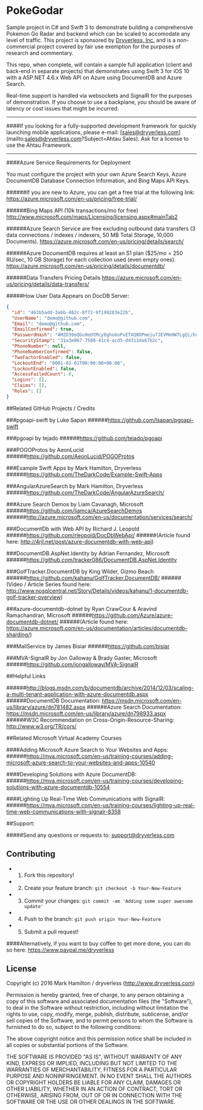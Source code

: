 # PokeGodar
Sample project in C# and Swift 3 to demonstrate building a comprehensive Pokemon Go Radar and backend which can be scaled to accomodate any level of traffic. This project is sponsored by [Dryverless, Inc.](http://www.dryverless.com) and is a non-commercial project covered by fair use exemption for the purposes of research and commentary.

This repo, when complete, will contain a sample full application (client and back-end in separate projects) that demonstrates using Swift 3 for iOS 10 with a ASP.NET 4.6.x Web API on Azure using DocumentDB and Azure Search.

Real-time support is handled via websockets and SignalR for the purposes of demonstration. If you choose to use a backplane, you should be aware of latency or cost issues that might be incurred.

<hr />

####If you looking for a fully-supported development framework for quickly launching mobile applications, please e-mail: [sales@dryverless.com](mailto:sales@dryverless.com?Subject=Ahtau Sales). Ask for a license to use the Ahtau Framework.

<hr />

####Azure Service Requirements for Deployment

You must configure the project with your own Azure Search Keys, Azure DocumentDB Database Connection Information, and Bing Maps API Keys.

######If you are new to Azure, you can get a free trial at the following link: 
https://azure.microsoft.com/en-us/pricing/free-trial/

######Bing Maps API (10k transactions/mo for free)
http://www.microsoft.com/maps/Licensing/licensing.aspx#mainTab2

######Azure Search Service are free excluding outbound data transfers (3 data connections / indexes / indexers, 50 MB Total Storage, 10,000 Documents).
https://azure.microsoft.com/en-us/pricing/details/search/

######Azure DocumentDB requires at least an S1 plan ($25/mo = 250 RU/sec, 10 GB Storage) for each collection used (even empty ones).
https://azure.microsoft.com/en-us/pricing/details/documentdb/

######Data Transfers Pricing Details
https://azure.microsoft.com/en-us/pricing/details/data-transfers/

#####How User Data Appears on DocDB Server:
```json
{
  "id": "463b5add-3abb-482c-8f72-9f199203e22b",
  "UserName": "demo@github.com",
  "Email": "demo@github.com",
  "EmailConfirmed": true,
  "PasswordHash": "AMZO39oQGu9eUtMcy8gho6oPxETXQ8OPmeju7JEVMeHW7LgQi/hcnEATX7294xfBKg==",
  "SecurityStamp": "31a3e067-7508-41c4-acd5-d4311da67b2c",
  "PhoneNumber": null,
  "PhoneNumberConfirmed": false,
  "TwoFactorEnabled": false,
  "LockoutEnd": "0001-01-01T00:00:00+00:00",
  "LockoutEnabled": false,
  "AccessFailedCount": 0,
  "Logins": [],
  "Claims": [],
  "Roles": []
}
```

##Related GitHub Projects / Credits

###pgoapi-swift by Luke Sapan
######https://github.com/lsapan/pgoapi-swift

###pgoapi by tejado
######https://github.com/tejado/pgoapi

###POGOProtos by AeonLucid
######https://github.com/AeonLucid/POGOProtos

###Example Swift Apps by Mark Hamilton, Dryverless
######https://github.com/TheDarkCode/Example-Swift-Apps

###AngularAzureSearch by Mark Hamilton, Dryverless
######https://github.com/TheDarkCode/AngularAzureSearch/

###Azure Search Demos by Liam Cavanagh, Microsoft
######https://github.com/liamca/AzureSearchDemos
######http://azure.microsoft.com/en-us/documentation/services/search/

###DocumentDb with Web API by Richard J. Leopold
######https://github.com/rleopold/DocDbWebApi/
######(Article found here: http://4rjl.net/post/azure-documentdb-with-web-api)

###DocumentDB.AspNet.Identity by Adrian Fernandez, Microsoft
######https://github.com/tracker086/DocumentDB.AspNet.Identity

###GolfTracker.DocumentDB by King Wilder, Gizmo Beach
######https://github.com/kahanu/GolfTracker.DocumentDB/
######(Video / Article Series found here: http://www.nosqlcentral.net/Story/Details/videos/kahanu/1-documentdb-golf-tracker-overview)

###azure-documentdb-dotnet by Ryan CrawCour & Aravind Ramachandran, Microsoft
######https://github.com/Azure/azure-documentdb-dotnet/
######(Article found here: https://azure.microsoft.com/en-us/documentation/articles/documentdb-sharding/)

###MailService by James Bisiar
######https://github.com/bisiar

###MVA-SignalR by Jon Galloway & Brady Gaster, Microsoft
######https://github.com/jongalloway/MVA-SignalR

##Helpful Links

######http://blogs.msdn.com/b/documentdb/archive/2014/12/03/scaling-a-multi-tenant-application-with-azure-documentdb.aspx
######DocumentDB Documentation: https://msdn.microsoft.com/en-us/library/azure/dn781482.aspx
######Azure Search Documentation: https://msdn.microsoft.com/en-us/library/azure/dn798933.aspx
######W3C Recommendation on Cross-Origin-Resource-Sharing: http://www.w3.org/TR/cors/

##Related Microsoft Virtual Academy Courses

####Adding Microsoft Azure Search to Your Websites and Apps:
######https://mva.microsoft.com/en-us/training-courses/adding-microsoft-azure-search-to-your-websites-and-apps-10540

####Developing Solutions with Azure DocumentDB:
######https://mva.microsoft.com/en-us/training-courses/developing-solutions-with-azure-documentdb-10554

####Lighting Up Real-Time Web Communications with SignalR:
######https://mva.microsoft.com/en-us/training-courses/lighting-up-real-time-web-communications-with-signalr-8358

##Support:

#####Send any questions or requests to: support@dryverless.com

## Contributing

  - 1) Fork this repository!
  - 2) Create your feature branch: ```git checkout -b Your-New-Feature```
  - 3) Commit your changes: ```git commit -am 'Adding some super awesome update'```
  - 4) Push to the branch: ```git push origin Your-New-Feature```
  - 5) Submit a pull request!
  
####Alternatively, if you want to buy coffee to get more done, you can do so here: https://www.paypal.me/dryverless

## License
Copyright (c) 2016 Mark Hamilton / dryverless (http://www.dryverless.com)

Permission is hereby granted, free of charge, to any person obtaining a copy
of this software and associated documentation files (the "Software"), to deal
in the Software without restriction, including without limitation the rights
to use, copy, modify, merge, publish, distribute, sublicense, and/or sell
copies of the Software, and to permit persons to whom the Software is
furnished to do so, subject to the following conditions:

The above copyright notice and this permission notice shall be included in all
copies or substantial portions of the Software.

THE SOFTWARE IS PROVIDED "AS IS", WITHOUT WARRANTY OF ANY KIND, EXPRESS OR
IMPLIED, INCLUDING BUT NOT LIMITED TO THE WARRANTIES OF MERCHANTABILITY,
FITNESS FOR A PARTICULAR PURPOSE AND NONINFRINGEMENT. IN NO EVENT SHALL THE
AUTHORS OR COPYRIGHT HOLDERS BE LIABLE FOR ANY CLAIM, DAMAGES OR OTHER
LIABILITY, WHETHER IN AN ACTION OF CONTRACT, TORT OR OTHERWISE, ARISING FROM,
OUT OF OR IN CONNECTION WITH THE SOFTWARE OR THE USE OR OTHER DEALINGS IN THE
SOFTWARE.
